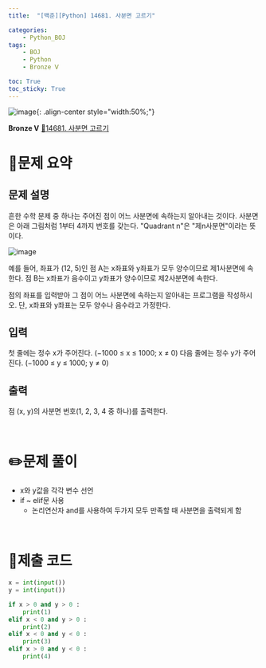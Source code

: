 ```yaml
---
title:  "[백준][Python] 14681. 사분면 고르기" 

categories: 
    - Python_BOJ
tags: 
    - BOJ
    - Python
    - Bronze Ⅴ

toc: True
toc_sticky: True
---
```

![image](https://github.com/user-attachments/assets/32319fe8-99e9-4031-b5d1-9f1909b510dc){: .align-center style="width:50%;"}

**Bronze Ⅴ** 
[🔗14681. 사분면 고르기](https://www.acmicpc.net/problem/14681)

# 📝문제 요약
## 문제 설명
흔한 수학 문제 중 하나는 주어진 점이 어느 사분면에 속하는지 알아내는 것이다. 사분면은 아래 그림처럼 1부터 4까지 번호를 갖는다. "Quadrant n"은 "제n사분면"이라는 뜻이다.

![image](https://github.com/user-attachments/assets/17120a0f-984e-4209-ba61-def5f5b3e1dd)

예를 들어, 좌표가 (12, 5)인 점 A는 x좌표와 y좌표가 모두 양수이므로 제1사분면에 속한다. 점 B는 x좌표가 음수이고 y좌표가 양수이므로 제2사분면에 속한다.

점의 좌표를 입력받아 그 점이 어느 사분면에 속하는지 알아내는 프로그램을 작성하시오. 단, x좌표와 y좌표는 모두 양수나 음수라고 가정한다.

## 입력
첫 줄에는 정수 x가 주어진다. (−1000 ≤ x ≤ 1000; x ≠ 0) 다음 줄에는 정수 y가 주어진다. (−1000 ≤ y ≤ 1000; y ≠ 0)

## 출력
점 (x, y)의 사분면 번호(1, 2, 3, 4 중 하나)를 출력한다.

<br>

# ✏️문제 풀이
- x와 y값을 각각 변수 선언
- if ~ elif문 사용
    - 논리연산자 and를 사용하여 두가지 모두 만족할 때 사분면을 출력되게 함


<br>

# 💯제출 코드
```python
x = int(input())
y = int(input())

if x > 0 and y > 0 :
    print(1)
elif x < 0 and y > 0 :
    print(2)
elif x < 0 and y < 0 :
    print(3)
elif x > 0 and y < 0 :
    print(4)
```